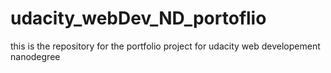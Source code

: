# udacity_webDev_ND_portoflio
this is the repository for the portfolio project for udacity web developement nanodegree
